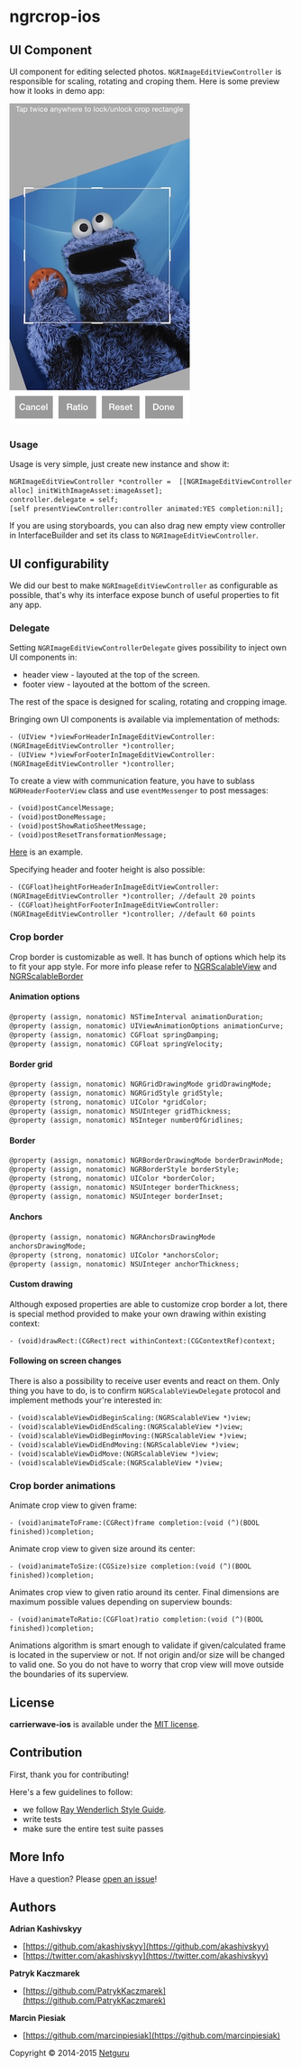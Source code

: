 # ngrcrop-ios
## UI Component
UI component for editing selected photos. `NGRImageEditViewController` is responsible for scaling, rotating and croping them. Here is some preview how it looks in demo app:

![crop view example](https://github.com/netguru/ngrcrop-ios/blob/master/doc/2_crop_view.jpg "Crop view example")

### Usage

Usage is very simple, just create new instance and show it:

```objc
NGRImageEditViewController *controller =  [[NGRImageEditViewController alloc] initWithImageAsset:imageAsset];
controller.delegate = self;
[self presentViewController:controller animated:YES completion:nil];
```

If you are using storyboards, you can also drag new empty view controller in InterfaceBuilder and set its class to `NGRImageEditViewController`.

## UI configurability

We did our best to make `NGRImageEditViewController` as configurable as possible, that's why its interface expose bunch of useful properties to fit any app.

### Delegate

Setting `NGRImageEditViewControllerDelegate` gives possibility to inject own UI components in:

- header view - layouted at the top of the screen.
- footer view - layouted at the bottom of the screen.

The rest of the space is designed for scaling, rotating and cropping image. 


Bringing own UI components is available via implementation of methods:
```objc
- (UIView *)viewForHeaderInImageEditViewController:(NGRImageEditViewController *)controller;
- (UIView *)viewForFooterInImageEditViewController:(NGRImageEditViewController *)controller;
```
To create a view with communication feature, you have to sublass `NGRHeaderFooterView` class and use `eventMessenger` to post messages:

```objc
- (void)postCancelMessage;
- (void)postDoneMessage;
- (void)postShowRatioSheetMessage;
- (void)postResetTransformationMessage;
```
[Here](https://github.com/netguru/ngrcrop-ios/blob/master/NGRCrop/Default%20Header%20Footer/NGRFooterView.m) is an example.

Specifying header and footer height is also possible:
```objc
- (CGFloat)heightForHeaderInImageEditViewController:(NGRImageEditViewController *)controller; //default 20 points
- (CGFloat)heightForFooterInImageEditViewController:(NGRImageEditViewController *)controller; //default 60 points
```

### Crop border

Crop border is customizable as well. It has bunch of options which help its to fit your app style. For more info please refer to [NGRScalableView](https://github.com/netguru/ngrcrop-ios/blob/master/NGRCrop/CropFrame/NGRScalableView.h) and [NGRScalableBorder](https://github.com/netguru/ngrcrop-ios/blob/master/NGRCrop/CropFrame/CRVScalableBorder.h)

#### Animation options
```
@property (assign, nonatomic) NSTimeInterval animationDuration;
@property (assign, nonatomic) UIViewAnimationOptions animationCurve;
@property (assign, nonatomic) CGFloat springDamping;
@property (assign, nonatomic) CGFloat springVelocity;
```

#### Border grid

```objc
@property (assign, nonatomic) NGRGridDrawingMode gridDrawingMode;
@property (assign, nonatomic) NGRGridStyle gridStyle;
@property (strong, nonatomic) UIColor *gridColor;
@property (assign, nonatomic) NSUInteger gridThickness;
@property (assign, nonatomic) NSInteger numberOfGridlines;
```

#### Border
```objc
@property (assign, nonatomic) NGRBorderDrawingMode borderDrawinMode;
@property (assign, nonatomic) NGRBorderStyle borderStyle;
@property (strong, nonatomic) UIColor *borderColor;
@property (assign, nonatomic) NSUInteger borderThickness;
@property (assign, nonatomic) NSUInteger borderInset;
```

#### Anchors
```objc
@property (assign, nonatomic) NGRAnchorsDrawingMode anchorsDrawingMode;
@property (strong, nonatomic) UIColor *anchorsColor;
@property (assign, nonatomic) NSUInteger anchorThickness;
```

#### Custom drawing 
Although exposed properties are able to customize crop border a lot, there is special method provided to make your own drawing within existing context:
```objc
- (void)drawRect:(CGRect)rect withinContext:(CGContextRef)context;
```

#### Following on screen changes 

There is also a possibility to receive user events and react on them. Only thing you have to do, is to confirm `NGRScalableViewDelegate` protocol and implement methods your're interested in:
```objc
- (void)scalableViewDidBeginScaling:(NGRScalableView *)view;
- (void)scalableViewDidEndScaling:(NGRScalableView *)view;
- (void)scalableViewDidBeginMoving:(NGRScalableView *)view;
- (void)scalableViewDidEndMoving:(NGRScalableView *)view;
- (void)scalableViewDidMove:(NGRScalableView *)view;
- (void)scalableViewDidScale:(NGRScalableView *)view;
```

### Crop border animations

Animate crop view to given frame:
```objc
- (void)animateToFrame:(CGRect)frame completion:(void (^)(BOOL finished))completion;
```

Animate crop view to given size around its center:
```objc
- (void)animateToSize:(CGSize)size completion:(void (^)(BOOL finished))completion;
```

Animates crop view to given ratio around its center. Final dimensions are maximum possible values depending on superview bounds:
```objc
- (void)animateToRatio:(CGFloat)ratio completion:(void (^)(BOOL finished))completion;
```

Animations algorithm is smart enough to validate if given/calculated frame is located in the superview or not. If not origin and/or size will be changed to valid one. So you do not have to worry that crop view will move outside the boundaries of its superview.


## License
**carrierwave-ios** is available under the [MIT license](https://github.com/netguru/ngrcrop-ios/blob/master/LICENSE.md).

## Contribution
First, thank you for contributing!

Here's a few guidelines to follow:

- we follow [Ray Wenderlich Style Guide](https://github.com/raywenderlich/objective-c-style-guide).
- write tests
- make sure the entire test suite passes

## More Info

Have a question? Please [open an issue](https://github.com/netguru/ngrcrop-ios/issues/new)!

## Authors

**Adrian Kashivskyy**

- [https://github.com/akashivskyy](https://github.com/akashivskyy)
- [https://twitter.com/akashivskyy](https://twitter.com/akashivskyy)

**Patryk Kaczmarek**

- [https://github.com/PatrykKaczmarek](https://github.com/PatrykKaczmarek)

**Marcin Piesiak**

- [https://github.com/marcinpiesiak](https://github.com/marcinpiesiak)

Copyright © 2014-2015 [Netguru](https://netguru.co)
